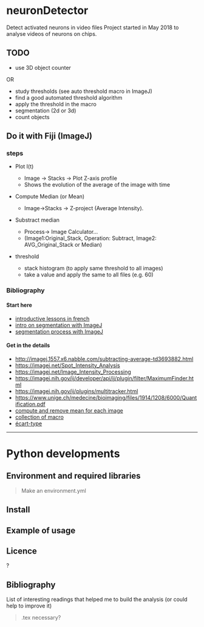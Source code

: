 # neuronDetector
Detect activated neurons in video files
Project started in May 2018 to analyse videos of neurons on chips.

## TODO

- use 3D object counter

OR

- study thresholds (see auto threshold macro in ImageJ)
- find a good automated threshold algorithm
- apply the threshold in the macro
- segmentation (2d or 3d)
- count objects

## Do it with Fiji (ImageJ)

### steps

- Plot I(t)
    - Image -> Stacks -> Plot Z-axis profile
    - Shows the evolution of the average of the image with time

- Compute Median (or Mean)
    - Image->Stacks -> Z-project (Average Intensity).
- Substract median
    - Process-> Image Calculator...
    - (Image1:Original_Stack,   Operation: Subtract, Image2: AVG_Original_Stack or Median)
- threshold
    - stack histogram (to apply same threshold to all images)
    - take a value and apply the same to all files (e.g. 60)

### Bibliography
#### Start here
- [introductive lessons in french](http://master-ivi.univ-lille1.fr/fichiers/Cours/ti-atelier-ImageJ-2009-03-18.pdf)
- [intro on segmentation with ImageJ](http://imagej.net/_images/8/87/Arganda-Carreras-Segmentation-Bioimage-course-MDC-Berlin-2016.pdf)
- [segmentation process with ImageJ](http://imagej.net/Segmentation#Preprocessing)

#### Get in the details

- http://imagej.1557.x6.nabble.com/subtracting-average-td3693882.html
- https://imagej.net/Spot_Intensity_Analysis
- https://imagej.net/Image_Intensity_Processing
- https://imagej.nih.gov/ij/developer/api/ij/plugin/filter/MaximumFinder.html
- https://imagej.nih.gov/ij/plugins/multitracker.html
- https://www.unige.ch/medecine/bioimaging/files/1914/1208/6000/Quantification.pdf
- [compute and remove mean for each image](https://imagej.nih.gov/ij/macros/SubractMeasuredBackground.txt)
- [collection of macro](http://microscopynotes.com/imagej/macros/useful_collection_v100.txt)
- [écart-type](https://fr.wikipedia.org/wiki/%C3%89cart_type)


----

# Python developments

## Environment and required libraries
> Make an environment.yml

## Install

## Example of usage

## Licence
?

## Bibliography
List of interesting readings that helped me to build the analysis (or could help to improve it)   
> .tex necessary?
